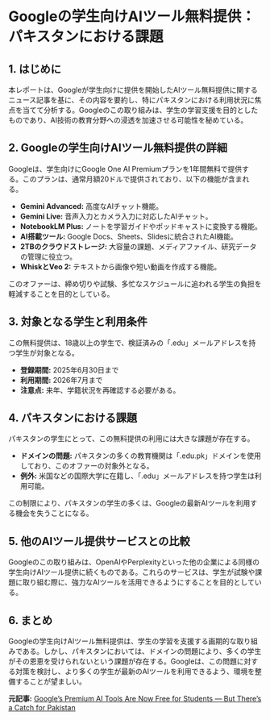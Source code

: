 # Googleの学生向けAIツール無料提供：パキスタンにおける課題

## 1. はじめに

本レポートは、Googleが学生向けに提供を開始したAIツール無料提供に関するニュース記事を基に、その内容を要約し、特にパキスタンにおける利用状況に焦点を当てて分析する。Googleのこの取り組みは、学生の学習支援を目的としたものであり、AI技術の教育分野への浸透を加速させる可能性を秘めている。

## 2. Googleの学生向けAIツール無料提供の詳細

Googleは、学生向けにGoogle One AI Premiumプランを1年間無料で提供する。このプランは、通常月額20ドルで提供されており、以下の機能が含まれる。

* **Gemini Advanced:** 高度なAIチャット機能。
* **Gemini Live:** 音声入力とカメラ入力に対応したAIチャット。
* **NotebookLM Plus:** ノートを学習ガイドやポッドキャストに変換する機能。
* **AI搭載ツール:** Google Docs、Sheets、Slidesに統合されたAI機能。
* **2TBのクラウドストレージ:** 大容量の課題、メディアファイル、研究データの管理に役立つ。
* **WhiskとVeo 2:** テキストから画像や短い動画を作成する機能。

このオファーは、締め切りや試験、多忙なスケジュールに追われる学生の負担を軽減することを目的としている。

## 3. 対象となる学生と利用条件

この無料提供は、18歳以上の学生で、検証済みの「.edu」メールアドレスを持つ学生が対象となる。

* **登録期間:** 2025年6月30日まで
* **利用期間:** 2026年7月まで
* **注意点:** 来年、学籍状況を再確認する必要がある。

## 4. パキスタンにおける課題

パキスタンの学生にとって、この無料提供の利用には大きな課題が存在する。

* **ドメインの問題:** パキスタンの多くの教育機関は「.edu.pk」ドメインを使用しており、このオファーの対象外となる。
* **例外:** 米国などの国際大学に在籍し、「.edu」メールアドレスを持つ学生は利用可能。

この制限により、パキスタンの学生の多くは、Googleの最新AIツールを利用する機会を失うことになる。

## 5. 他のAIツール提供サービスとの比較

Googleのこの取り組みは、OpenAIやPerplexityといった他の企業による同様の学生向けAIツール提供に続くものである。これらのサービスは、学生が試験や課題に取り組む際に、強力なAIツールを活用できるようにすることを目的としている。

## 6. まとめ

Googleの学生向けAIツール無料提供は、学生の学習を支援する画期的な取り組みである。しかし、パキスタンにおいては、ドメインの問題により、多くの学生がその恩恵を受けられないという課題が存在する。Googleは、この問題に対する対策を検討し、より多くの学生が最新のAIツールを利用できるよう、環境を整備することが望ましい。



**元記事:** [Google’s Premium AI Tools Are Now Free for Students — But There’s a Catch for Pakistan](https://www.techjuice.pk/googles-premium-ai-tools-are-now-free-for-students-but-theres-a-catch-for-pakistan/)